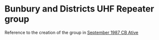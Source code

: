# Bunbury and Districts UHF Repeater group

Reference to the creation of the group in [September 1987 CB Ative](inthenews.md#1987---cb-action)